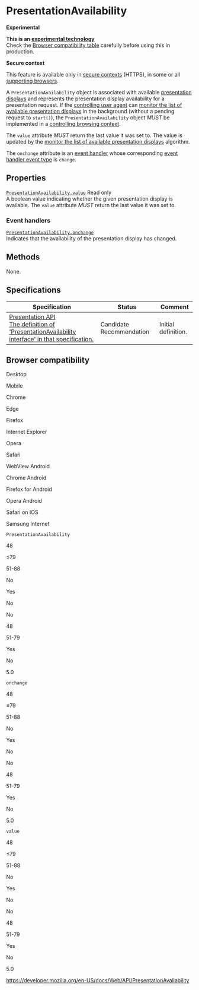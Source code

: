 PresentationAvailability
========================

**Experimental**

**This is an [experimental technology](https://developer.mozilla.org/en-US/docs/MDN/Guidelines/Conventions_definitions#experimental)**  
Check the [Browser compatibility table](#browser_compatibility) carefully before using this in production.

**Secure context**

This feature is available only in [secure contexts](https://developer.mozilla.org/en-US/docs/Web/Security/Secure_Contexts) (HTTPS), in some or all [supporting browsers](#browser_compatibility).

A `PresentationAvailability` object is associated with available [presentation displays](https://www.w3.org/TR/presentation-api/#dfn-presentation-display) and represents the presentation display availability for a presentation request. If the [controlling user agent](https://www.w3.org/TR/presentation-api/#dfn-controlling-user-agent) can [monitor the list of available presentation displays](https://www.w3.org/TR/presentation-api/#dfn-monitor-the-list-of-available-presentation-displays) in the background (without a pending request to `start()`), the `PresentationAvailability` object *MUST* be implemented in a [controlling browsing context](https://www.w3.org/TR/presentation-api/#dfn-controlling-browsing-context).

The `value` attribute *MUST* return the last value it was set to. The value is updated by the [monitor the list of available presentation displays](https://www.w3.org/TR/presentation-api/#dfn-monitor-the-list-of-available-presentation-displays) algorithm.

The `onchange` attribute is an [event handler](https://www.w3.org/TR/presentation-api/#dfn-event-handler) whose corresponding [event handler event type](https://www.w3.org/TR/presentation-api/#dfn-event-handler-event-type) is `change`.

Properties
----------

 [`PresentationAvailability.value`](presentationavailability/value) <span class="badge inline readonly">Read only </span>   
A boolean value indicating whether the given presentation display is available. The `value` attribute *MUST* return the last value it was set to.

### Event handlers

[`PresentationAvailability.onchange`](presentationavailability/onchange)  
Indicates that the availability of the presentation display has changed.

Methods
-------

None.

Specifications
--------------

<table><thead><tr class="header"><th>Specification</th><th>Status</th><th>Comment</th></tr></thead><tbody><tr class="odd"><td><a href="https://w3c.github.io/presentation-api/#interface-presentationavailability">Presentation API<br />
<span class="small">The definition of 'PresentationAvailability interface' in that specification.</span></a></td><td><span class="spec-cr">Candidate Recommendation</span></td><td>Initial definition.</td></tr></tbody></table>

Browser compatibility
---------------------

Desktop

Mobile

Chrome

Edge

Firefox

Internet Explorer

Opera

Safari

WebView Android

Chrome Android

Firefox for Android

Opera Android

Safari on IOS

Samsung Internet

`PresentationAvailability`

48

≤79

51-88

No

Yes

No

No

48

51-79

Yes

No

5.0

`onchange`

48

≤79

51-88

No

Yes

No

No

48

51-79

Yes

No

5.0

`value`

48

≤79

51-88

No

Yes

No

No

48

51-79

Yes

No

5.0

<a href="https://developer.mozilla.org/en-US/docs/Web/API/PresentationAvailability" class="_attribution-link">https://developer.mozilla.org/en-US/docs/Web/API/PresentationAvailability</a>
